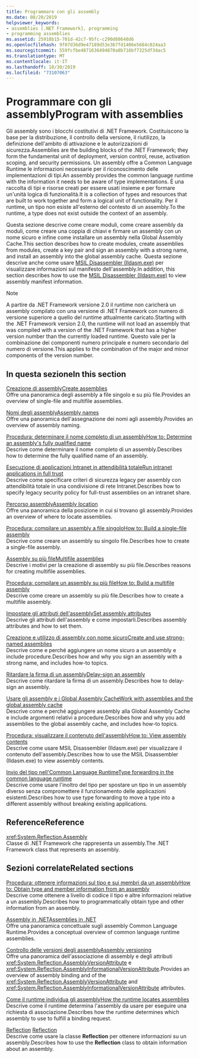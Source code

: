```yaml
---
title: Programmare con gli assembly
ms.date: 08/20/2019
helpviewer_keywords:
- assemblies [.NET Framework], programming
- programming assemblies
ms.assetid: 25918b15-701d-42c7-95fc-c290d08648d6
ms.openlocfilehash: 9f07d36d9e47189d53e367fd1406e5684c024aa3
ms.sourcegitcommit: 559fcfbe4871636494870a8b716bf7325df34ac5
ms.translationtype: MT
ms.contentlocale: it-IT
ms.lasthandoff: 10/30/2019
ms.locfileid: "73107063"
---
```

# <a name="program-with-assemblies"></a><span data-ttu-id="da281-102">Programmare con gli assembly</span><span class="sxs-lookup"><span data-stu-id="da281-102">Program with assemblies</span></span>
<span data-ttu-id="da281-103">Gli assembly sono i blocchi costitutivi di .NET Framework. Costituiscono la base per la distribuzione, il controllo della versione, il riutilizzo, la definizione dell'ambito di attivazione e le autorizzazioni di sicurezza.</span><span class="sxs-lookup"><span data-stu-id="da281-103">Assemblies are the building blocks of the .NET Framework; they form the fundamental unit of deployment, version control, reuse, activation scoping, and security permissions.</span></span> <span data-ttu-id="da281-104">Un assembly offre a Common Language Runtime le informazioni necessarie per il riconoscimento delle implementazioni di tipi.</span><span class="sxs-lookup"><span data-stu-id="da281-104">An assembly provides the common language runtime with the information it needs to be aware of type implementations.</span></span> <span data-ttu-id="da281-105">È una raccolta di tipi e risorse creati per essere usati insieme e per formare un'unità logica di funzionalità.</span><span class="sxs-lookup"><span data-stu-id="da281-105">It is a collection of types and resources that are built to work together and form a logical unit of functionality.</span></span> <span data-ttu-id="da281-106">Per il runtime, un tipo non esiste all'esterno del contesto di un assembly.</span><span class="sxs-lookup"><span data-stu-id="da281-106">To the runtime, a type does not exist outside the context of an assembly.</span></span>  
  
 <span data-ttu-id="da281-107">Questa sezione descrive come creare moduli, come creare assembly da moduli, come creare una coppia di chiavi e firmare un assembly con un nome sicuro e infine come installare un assembly nella Global Assembly Cache.</span><span class="sxs-lookup"><span data-stu-id="da281-107">This section describes how to create modules, create assemblies from modules, create a key pair and sign an assembly with a strong name, and install an assembly into the global assembly cache.</span></span> <span data-ttu-id="da281-108">Questa sezione descrive anche come usare [MSIL Disassembler (Ildasm.exe)](../../framework/tools/ildasm-exe-il-disassembler.md) per visualizzare informazioni sul manifesto dell'assembly.</span><span class="sxs-lookup"><span data-stu-id="da281-108">In addition, this section describes how to use the [MSIL Disassembler (Ildasm.exe)](../../framework/tools/ildasm-exe-il-disassembler.md) to view assembly manifest information.</span></span>  
  
> [!NOTE]
> <span data-ttu-id="da281-109">A partire da .NET Framework versione 2.0 il runtime non caricherà un assembly compilato con una versione di .NET Framework con numero di versione superiore a quello del runtime attualmente caricato.</span><span class="sxs-lookup"><span data-stu-id="da281-109">Starting with the .NET Framework version 2.0, the runtime will not load an assembly that was compiled with a version of the .NET Framework that has a higher version number than the currently loaded runtime.</span></span> <span data-ttu-id="da281-110">Questo vale per la combinazione dei componenti numero principale e numero secondario del numero di versione.</span><span class="sxs-lookup"><span data-stu-id="da281-110">This applies to the combination of the major and minor components of the version number.</span></span>  
  
## <a name="in-this-section"></a><span data-ttu-id="da281-111">In questa sezione</span><span class="sxs-lookup"><span data-stu-id="da281-111">In this section</span></span>  
 [<span data-ttu-id="da281-112">Creazione di assembly</span><span class="sxs-lookup"><span data-stu-id="da281-112">Create assemblies</span></span>](create.md)  
 <span data-ttu-id="da281-113">Offre una panoramica degli assembly a file singolo e su più file.</span><span class="sxs-lookup"><span data-stu-id="da281-113">Provides an overview of single-file and multifile assemblies.</span></span>  
  
 [<span data-ttu-id="da281-114">Nomi degli assembly</span><span class="sxs-lookup"><span data-stu-id="da281-114">Assembly names</span></span>](names.md)  
 <span data-ttu-id="da281-115">Offre una panoramica dell'assegnazione dei nomi agli assembly.</span><span class="sxs-lookup"><span data-stu-id="da281-115">Provides an overview of assembly naming.</span></span>  
  
 [<span data-ttu-id="da281-116">Procedura: determinare il nome completo di un assembly</span><span class="sxs-lookup"><span data-stu-id="da281-116">How to: Determine an assembly's fully qualified name</span></span>](find-fully-qualified-name.md)  
 <span data-ttu-id="da281-117">Descrive come determinare il nome completo di un assembly.</span><span class="sxs-lookup"><span data-stu-id="da281-117">Describes how to determine the fully qualified name of an assembly.</span></span>  
  
 [<span data-ttu-id="da281-118">Esecuzione di applicazioni Intranet in attendibilità totale</span><span class="sxs-lookup"><span data-stu-id="da281-118">Run intranet applications in full trust</span></span>](../../framework/app-domains/running-intranet-applications-in-full-trust.md)  
 <span data-ttu-id="da281-119">Descrive come specificare criteri di sicurezza legacy per assembly con attendibilità totale in una condivisione di rete Intranet.</span><span class="sxs-lookup"><span data-stu-id="da281-119">Describes how to specify legacy security policy for full-trust assemblies on an intranet share.</span></span>  
  
 [<span data-ttu-id="da281-120">Percorso assembly</span><span class="sxs-lookup"><span data-stu-id="da281-120">Assembly location</span></span>](location.md)  
 <span data-ttu-id="da281-121">Offre una panoramica della posizione in cui si trovano gli assembly.</span><span class="sxs-lookup"><span data-stu-id="da281-121">Provides an overview of where to locate assemblies.</span></span>  
  
 [<span data-ttu-id="da281-122">Procedura: compilare un assembly a file singolo</span><span class="sxs-lookup"><span data-stu-id="da281-122">How to: Build a single-file assembly</span></span>](../../framework/app-domains/build-single-file-assembly.md)  
 <span data-ttu-id="da281-123">Descrive come creare un assembly su singolo file.</span><span class="sxs-lookup"><span data-stu-id="da281-123">Describes how to create a single-file assembly.</span></span>  
  
 [<span data-ttu-id="da281-124">Assembly su più file</span><span class="sxs-lookup"><span data-stu-id="da281-124">Multifile assemblies</span></span>](../../framework/app-domains/multifile-assemblies.md)  
 <span data-ttu-id="da281-125">Descrive i motivi per la creazione di assembly su più file.</span><span class="sxs-lookup"><span data-stu-id="da281-125">Describes reasons for creating multifile assemblies.</span></span>  
  
 [<span data-ttu-id="da281-126">Procedura: compilare un assembly su più file</span><span class="sxs-lookup"><span data-stu-id="da281-126">How to: Build a multifile assembly</span></span>](../../framework/app-domains/build-multifile-assembly.md)  
 <span data-ttu-id="da281-127">Descrive come creare un assembly su più file.</span><span class="sxs-lookup"><span data-stu-id="da281-127">Describes how to create a multifile assembly.</span></span>  
  
 [<span data-ttu-id="da281-128">Impostare gli attributi dell'assembly</span><span class="sxs-lookup"><span data-stu-id="da281-128">Set assembly attributes</span></span>](set-attributes.md)  
 <span data-ttu-id="da281-129">Descrive gli attributi dell'assembly e come impostarli.</span><span class="sxs-lookup"><span data-stu-id="da281-129">Describes assembly attributes and how to set them.</span></span>  
  
 [<span data-ttu-id="da281-130">Creazione e utilizzo di assembly con nome sicuro</span><span class="sxs-lookup"><span data-stu-id="da281-130">Create and use strong-named assemblies</span></span>](create-use-strong-named.md)  
 <span data-ttu-id="da281-131">Descrive come e perché aggiungere un nome sicuro a un assembly e include procedure.</span><span class="sxs-lookup"><span data-stu-id="da281-131">Describes how and why you sign an assembly with a strong name, and includes how-to topics.</span></span>  
  
 [<span data-ttu-id="da281-132">Ritardare la firma di un assembly</span><span class="sxs-lookup"><span data-stu-id="da281-132">Delay-sign an assembly</span></span>](delay-sign.md)  
 <span data-ttu-id="da281-133">Descrive come ritardare la firma di un assembly.</span><span class="sxs-lookup"><span data-stu-id="da281-133">Describes how to delay-sign an assembly.</span></span>  
  
 [<span data-ttu-id="da281-134">Usare gli assembly e i Global Assembly Cache</span><span class="sxs-lookup"><span data-stu-id="da281-134">Work with assemblies and the global assembly cache</span></span>](../../framework/app-domains/working-with-assemblies-and-the-gac.md)  
 <span data-ttu-id="da281-135">Descrive come e perché aggiungere assembly alla Global Assembly Cache e include argomenti relativi a procedure.</span><span class="sxs-lookup"><span data-stu-id="da281-135">Describes how and why you add assemblies to the global assembly cache, and includes how-to topics.</span></span>  
  
 [<span data-ttu-id="da281-136">Procedura: visualizzare il contenuto dell'assembly</span><span class="sxs-lookup"><span data-stu-id="da281-136">How to: View assembly contents</span></span>](view-contents.md)  
 <span data-ttu-id="da281-137">Descrive come usare MSIL Disassembler (Ildasm.exe) per visualizzare il contenuto dell'assembly.</span><span class="sxs-lookup"><span data-stu-id="da281-137">Describes how to use the MSIL Disassembler (Ildasm.exe) to view assembly contents.</span></span>  
  
 [<span data-ttu-id="da281-138">Invio del tipo nell'Common Language Runtime</span><span class="sxs-lookup"><span data-stu-id="da281-138">Type forwarding in the common language runtime</span></span>](type-forwarding.md)  
 <span data-ttu-id="da281-139">Descrive come usare l'inoltro del tipo per spostare un tipo in un assembly diverso senza compromettere il funzionamento delle applicazioni esistenti.</span><span class="sxs-lookup"><span data-stu-id="da281-139">Describes how to use type forwarding to move a type into a different assembly without breaking existing applications.</span></span>  
  
## <a name="reference"></a><span data-ttu-id="da281-140">Reference</span><span class="sxs-lookup"><span data-stu-id="da281-140">Reference</span></span>  
 <xref:System.Reflection.Assembly>  
 <span data-ttu-id="da281-141">Classe di .NET Framework che rappresenta un assembly.</span><span class="sxs-lookup"><span data-stu-id="da281-141">The .NET Framework class that represents an assembly.</span></span>  
  
## <a name="related-sections"></a><span data-ttu-id="da281-142">Sezioni correlate</span><span class="sxs-lookup"><span data-stu-id="da281-142">Related sections</span></span>  
 [<span data-ttu-id="da281-143">Procedura: ottenere informazioni sul tipo e sui membri da un assembly</span><span class="sxs-lookup"><span data-stu-id="da281-143">How to: Obtain type and member information from an assembly</span></span>](../../framework/reflection-and-codedom/get-type-member-information.md)  
 <span data-ttu-id="da281-144">Descrive come ottenere a livello di codice il tipo e altre informazioni relative a un assembly.</span><span class="sxs-lookup"><span data-stu-id="da281-144">Describes how to programmatically obtain type and other information from an assembly.</span></span>  
  
 [<span data-ttu-id="da281-145">Assembly in .NET</span><span class="sxs-lookup"><span data-stu-id="da281-145">Assemblies in .NET</span></span>](index.md)  
 <span data-ttu-id="da281-146">Offre una panoramica concettuale sugli assembly Common Language Runtime.</span><span class="sxs-lookup"><span data-stu-id="da281-146">Provides a conceptual overview of common language runtime assemblies.</span></span>  
  
 [<span data-ttu-id="da281-147">Controllo delle versioni degli assembly</span><span class="sxs-lookup"><span data-stu-id="da281-147">Assembly versioning</span></span>](versioning.md)  
 <span data-ttu-id="da281-148">Offre una panoramica dell'associazione di assembly e degli attributi <xref:System.Reflection.AssemblyVersionAttribute> e <xref:System.Reflection.AssemblyInformationalVersionAttribute>.</span><span class="sxs-lookup"><span data-stu-id="da281-148">Provides an overview of assembly binding and of the <xref:System.Reflection.AssemblyVersionAttribute> and <xref:System.Reflection.AssemblyInformationalVersionAttribute> attributes.</span></span>  
  
 [<span data-ttu-id="da281-149">Come il runtime individua gli assembly</span><span class="sxs-lookup"><span data-stu-id="da281-149">How the runtime locates assemblies</span></span>](../../framework/deployment/how-the-runtime-locates-assemblies.md)  
 <span data-ttu-id="da281-150">Descrive come il runtime determina l'assembly da usare per eseguire una richiesta di associazione.</span><span class="sxs-lookup"><span data-stu-id="da281-150">Describes how the runtime determines which assembly to use to fulfill a binding request.</span></span>  
  
 <span data-ttu-id="da281-151">[Reflection](../../framework/reflection-and-codedom/reflection.md) </span><span class="sxs-lookup"><span data-stu-id="da281-151">[Reflection](../../framework/reflection-and-codedom/reflection.md) </span></span>  
 <span data-ttu-id="da281-152">Descrive come usare la classe **Reflection** per ottenere informazioni su un assembly.</span><span class="sxs-lookup"><span data-stu-id="da281-152">Describes how to use the **Reflection** class to obtain information about an assembly.</span></span>
